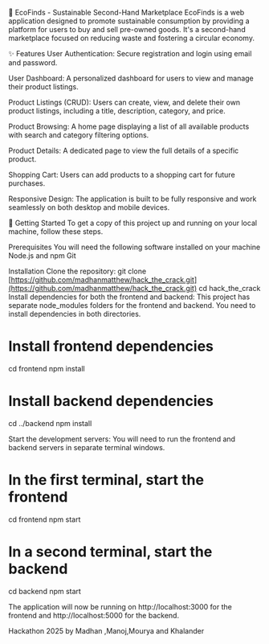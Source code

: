 
🌱 EcoFinds - Sustainable Second-Hand Marketplace
EcoFinds is a web application designed to promote sustainable consumption by providing a platform for users to buy and sell pre-owned goods. It's a second-hand marketplace focused on reducing waste and fostering a circular economy.

✨ Features
User Authentication: Secure registration and login using email and password.

User Dashboard: A personalized dashboard for users to view and manage their product listings.

Product Listings (CRUD): Users can create, view, and delete their own product listings, including a title, description, category, and price.

Product Browsing: A home page displaying a list of all available products with search and category filtering options.

Product Details: A dedicated page to view the full details of a specific product.

Shopping Cart: Users can add products to a shopping cart for future purchases.

Responsive Design: The application is built to be fully responsive and work seamlessly on both desktop and mobile devices.

🚀 Getting Started
To get a copy of this project up and running on your local machine, follow these steps.

Prerequisites
You will need the following software installed on your machine
Node.js and npm
Git

Installation
Clone the repository:
git clone [https://github.com/madhanmatthew/hack_the_crack.git](https://github.com/madhanmatthew/hack_the_crack.git)
cd hack_the_crack
Install dependencies for both the frontend and backend:
This project has separate node_modules folders for the frontend and backend. You need to install dependencies in both directories.

# Install frontend dependencies
cd frontend
npm install

# Install backend dependencies
cd ../backend
npm install

Start the development servers:
You will need to run the frontend and backend servers in separate terminal windows.

# In the first terminal, start the frontend
cd frontend
npm start

# In a second terminal, start the backend
cd backend
npm start

The application will now be running on http://localhost:3000 for the frontend and http://localhost:5000 for the backend.

Hackathon 2025 by Madhan ,Manoj,Mourya and Khalander
